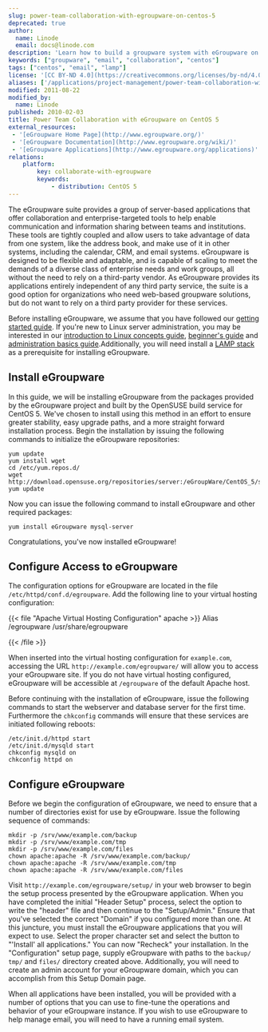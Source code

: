 ```yaml
---
slug: power-team-collaboration-with-egroupware-on-centos-5
deprecated: true
author:
  name: Linode
  email: docs@linode.com
description: 'Learn how to build a groupware system with eGroupware on CentOS 5 with this guide.'
keywords: ["groupware", "email", "collaboration", "centos"]
tags: ["centos", "email", "lamp"]
license: '[CC BY-ND 4.0](https://creativecommons.org/licenses/by-nd/4.0)'
aliases: ['/applications/project-management/power-team-collaboration-with-egroupware-on-centos-5/','/web-applications/project-management/egroupware/centos-5/']
modified: 2011-08-22
modified_by:
  name: Linode
published: 2010-02-03
title: Power Team Collaboration with eGroupware on CentOS 5
external_resources:
 - '[eGroupware Home Page](http://www.egroupware.org/)'
 - '[eGroupware Documentation](http://www.egroupware.org/wiki/)'
 - '[eGroupware Applications](http://www.egroupware.org/applications)'
relations:
    platform:
        key: collaborate-with-egroupware
        keywords:
            - distribution: CentOS 5
---
```


The eGroupware suite provides a group of server-based applications that offer collaboration and enterprise-targeted tools to help enable communication and information sharing between teams and institutions. These tools are tightly coupled and allow users to take advantage of data from one system, like the address book, and make use of it in other systems, including the calendar, CRM, and email systems. eGroupware is designed to be flexible and adaptable, and is capable of scaling to meet the demands of a diverse class of enterprise needs and work groups, all without the need to rely on a third-party vendor. As eGroupware provides its applications entirely independent of any third party service, the suite is a good option for organizations who need web-based groupware solutions, but do not want to rely on a third party provider for these services.

Before installing eGroupware, we assume that you have followed our [getting started guide](/docs/getting-started/). If you're new to Linux server administration, you may be interested in our [introduction to Linux concepts guide](/docs/tools-reference/introduction-to-linux-concepts/), [beginner's guide](/docs/platform/billing-and-support/linode-beginners-guide/) and [administration basics guide](/docs/tools-reference/linux-system-administration-basics/).Additionally, you will need install a [LAMP stack](/docs/web-servers/lamp/lamp-server-on-centos-5/) as a prerequisite for installing eGroupware.

## Install eGroupware

In this guide, we will be installing eGroupware from the packages provided by the eGroupware project and built by the OpenSUSE build service for CentOS 5. We've chosen to install using this method in an effort to ensure greater stability, easy upgrade paths, and a more straight forward installation process. Begin the installation by issuing the following commands to initialize the eGroupware repositories:

    yum update
    yum install wget
    cd /etc/yum.repos.d/
    wget http://download.opensuse.org/repositories/server:/eGroupWare/CentOS_5/server:eGroupWare.repo
    yum update

Now you can issue the following command to install eGroupware and other required packages:

    yum install eGroupware mysql-server

Congratulations, you've now installed eGroupware!

## Configure Access to eGroupware

The configuration options for eGroupware are located in the file `/etc/httpd/conf.d/egroupware`. Add the following line to your virtual hosting configuration:

{{< file "Apache Virtual Hosting Configuration" apache >}}
Alias /egroupware /usr/share/egroupware

{{< /file >}}


When inserted into the virtual hosting configuration for `example.com`, accessing the URL `http://example.com/egroupware/` will allow you to access your eGroupware site. If you do not have virtual hosting configured, eGroupware will be accessible at `/egroupware` of the default Apache host.

Before continuing with the installation of eGroupware, issue the following commands to start the webserver and database server for the first time. Furthermore the `chkconfig` commands will ensure that these services are initiated following reboots:

    /etc/init.d/httpd start
    /etc/init.d/mysqld start
    chkconfig mysqld on
    chkconfig httpd on

## Configure eGroupware

Before we begin the configuration of eGroupware, we need to ensure that a number of directories exist for use by eGroupware. Issue the following sequence of commands:

    mkdir -p /srv/www/example.com/backup
    mkdir -p /srv/www/example.com/tmp
    mkdir -p /srv/www/example.com/files
    chown apache:apache -R /srv/www/example.com/backup/
    chown apache:apache -R /srv/www/example.com/tmp
    chown apache:apache -R /srv/www/example.com/files

Visit `http://example.com/egroupware/setup/` in your web browser to begin the setup process presented by the eGroupware application. When you have completed the initial "Header Setup" process, select the option to write the "header" file and then continue to the "Setup/Admin." Ensure that you've selected the correct "Domain" if you configured more than one. At this juncture, you must install the eGroupware applications that you will expect to use. Select the proper character set and select the button to "'Install' all applications." You can now "Recheck" your installation. In the "Configuration" setup page, supply eGroupware with paths to the `backup/` `tmp/` and `files/` directory created above. Additionally, you will need to create an admin account for your eGroupware domain, which you can accomplish from this Setup Domain page.

When all applications have been installed, you will be provided with a number of options that you can use to fine-tune the operations and behavior of your eGroupware instance. If you wish to use eGroupware to help manage email, you will need to have a running email system.
